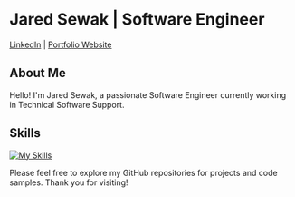 # Jared Sewak | Software Engineer

[LinkedIn](https://www.linkedin.com/in/jaredsewak/) | [Portfolio Website](https://jaredsewak.netlify.app/)

## About Me

Hello! I'm Jared Sewak, a passionate Software Engineer currently working in Technical Software Support.

## Skills

[![My Skills](https://skillicons.dev/icons?i=py,flask,js,postgres,sqlite,nodejs,express,discord,tailwind,bootstrap,html,css,vscode,postman)](https://skillicons.dev)

Please feel free to explore my GitHub repositories for projects and code samples. Thank you for visiting!
